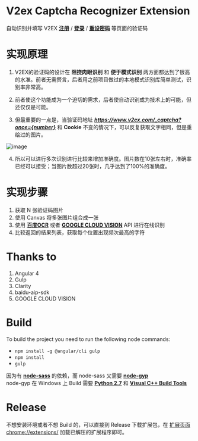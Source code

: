 # V2ex Captcha Recognizer Extension  
自动识别并填写 V2EX **[注册](https://www.v2ex.com/signup)** / **[登录](https://www.v2ex.com/signin)** / **[重设密码](https://www.v2ex.com/forgot)** 等页面的验证码

# 实现原理  
1. V2EX的验证码的设计在 **阻挠肉眼识别** 和 **便于模式识别** 两方面都达到了很高的水准。前者无需赘言，后者用之前项目做过的本地模式识别库简单测试，识别率非常高。

1. 前者使这个功能成为一个迫切的需求，后者使自动识别成为技术上的可能，但还仅仅是可能。

1. 但最重要的一点是，当验证码地址 __*https://www.v2ex.com/_captcha?once={number}*__ 和 **Cookie** 不变的情况下，可以反复获取文字相同，但是重绘过的图片。  

![image](https://user-images.githubusercontent.com/34030605/33271369-ffd3ada0-d3c1-11e7-800c-be32b1b62729.png)  

4. 所以可以进行多次识别进行比较来增加准确度。图片数在10张左右时，准确率已经可以接受；当图片数超过20张时，几乎达到了100%的准确度。 

# 实现步骤 
1. 获取 N 张验证码图片
1. 使用 Canvas 将多张图片组合成一张
1. 使用 **[百度OCR](https://cloud.baidu.com/doc/OCR/index.html)** 或者 **[GOOGLE CLOUD VISION](https://cloud.google.com/vision/?hl=zh_CN)** API 进行在线识别
1. 比较返回的结果列表，获取每个位置出现频次最高的字符

# Thanks to
1. Angular 4 
1. Gulp
1. Clarity
1. baidu-aip-sdk
1. GOOGLE CLOUD VISION

# Build
To build the project you need to run the following node commands:
* `npm install -g @angular/cli gulp`
* `npm install`
* `gulp`

因为有 **[node-sass](https://github.com/sass/node-sass)** 的依赖，而 node-sass 又需要 **[node-gyp](https://github.com/nodejs/node-gyp#on-windows)**  
node-gyp 在 Windows 上 Build 需要 **[Python 2.7](https://www.python.org/downloads/)** 和 **[Visual C++ Build Tools](https://download.microsoft.com/download/E/E/D/EEDF18A8-4AED-4CE0-BEBE-70A83094FC5A/BuildTools_Full.exe)**

# Release  
不想安装环境或者不想 Build 的，可以直接到 Release 下载扩展包，在 [扩展页面 chrome://extensions/](chrome://extensions/) 加载已解压的扩展程序即可。
